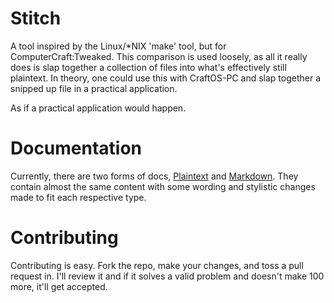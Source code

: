 # Stitch

A tool inspired by the Linux/*NIX 'make' tool, but for ComputerCraft:Tweaked. This comparison is used loosely, as all it really
does is slap together a collection of files into what's effectively still plaintext. In theory, one could use this with CraftOS-PC and slap together a snipped up file in a practical application.

As if a practical application would happen.

# Documentation

Currently, there are two forms of docs, <u>Plaintext</u> and <u>Markdown</u>. They contain almost the same content with some wording and stylistic changes made to fit each respective type.

# Contributing

Contributing is easy. Fork the repo, make your changes, and toss a pull request in. I'll review it and if it solves a valid problem and doesn't make 100 more, it'll get accepted.

